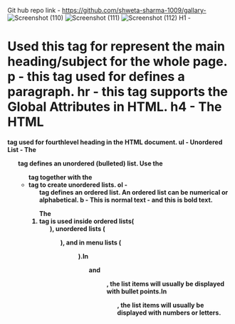 Git hub repo link - https://github.com/shweta-sharma-1009/gallary-
![Screenshot (110)](https://github.com/shweta-sharma-1009/gallary-/assets/128416925/a22e5c3d-00f9-42fe-a965-3c2d48d2a5e3)
![Screenshot (111)](https://github.com/shweta-sharma-1009/gallary-/assets/128416925/c2f4e082-9ac3-49d2-8d14-b64862b9ee12)
![Screenshot (112)](https://github.com/shweta-sharma-1009/gallary-/assets/128416925/8e7e0e50-7d80-40fb-8cd4-f8fa8ff8bae8)
H1 -<h1> Used this tag for represent the main heading/subject for the whole page.
p - this tag used for defines a paragraph.
hr - this tag  supports the Global Attributes in HTML.
h4 - The HTML <h4> tag used for fourthlevel heading in the HTML document.
ul - Unordered List - The <ul> tag defines an unordered (bulleted) list. Use the <ul> tag together with the <li> tag to create unordered lists.
ol - <ol> tag defines an ordered list. An ordered list can be numerical or alphabetical.
b - This is normal text - <b>and this is bold text</b>.</p>
The <li> tag is used inside ordered lists(<ol>), unordered lists (<ul>), and in menu lists (<menu>).In <ul> and <menu>, the list items will usually be displayed with bullet points.In <ol>, the list items will usually be displayed with numbers or letters.
